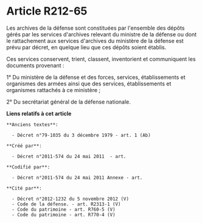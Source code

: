 # Article R212-65

Les archives de la défense sont constituées par l'ensemble des dépôts gérés par les services d'archives relevant du ministre
de la défense ou dont le rattachement aux services d'archives du ministère de la défense est prévu par décret, en quelque
lieu que ces dépôts soient établis.

Ces services conservent, trient, classent, inventorient et communiquent les documents provenant :

1° Du ministère de la défense et des forces, services, établissements et organismes des armées ainsi que des services,
établissements et organismes rattachés à ce ministère ;

2° Du secrétariat général de la défense nationale.

**Liens relatifs à cet article**

	**Anciens textes**:

	  - Décret n°79-1035 du 3 décembre 1979 - art. 1 (Ab)

	**Créé par**:

	  - Décret n°2011-574 du 24 mai 2011  - art.

	**Codifié par**:

	  - Décret n°2011-574 du 24 mai 2011 Annexe - art.

	**Cité par**:

	  - Décret n°2012-1232 du 5 novembre 2012 (V)
	  - Code de la défense. - art. R2313-1 (V)
	  - Code du patrimoine - art. R760-5 (V)
	  - Code du patrimoine - art. R770-4 (V)
